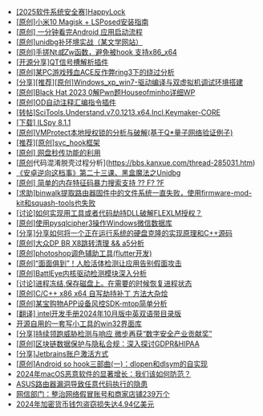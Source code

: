 + [[2025软件系统安全赛]HappyLock](https://bbs.kanxue.com/thread-285135.htm)
+ [[原创]小米10 Magisk + LSPosed安装指南](https://bbs.kanxue.com/thread-285114.htm)
+ [[原创] 一分钟看完Android 应用启动流程](https://bbs.kanxue.com/thread-284686.htm)
+ [[原创]unidbg补环境实战（某文学网站）](https://bbs.kanxue.com/thread-285140.htm)
+ [[原创]手搓Nt*或Zw*函数，避免被hook 支持x86_x64](https://bbs.kanxue.com/thread-284264.htm)
+ [[开源分享]QT信号槽解析插件](https://bbs.kanxue.com/thread-276201.htm)
+ [[原创]某PC游戏残血ACE反作弊ring3下的绕过分析](https://bbs.kanxue.com/thread-284667.htm)
+ [[分享][推荐][原创]Windows_xp_win7-驱动编译与双虚拟机调试环境搭建](https://bbs.kanxue.com/thread-285034.htm)
+ [[原创]Black Hat 2023 0解Pwn题Houseofminho详细WP](https://bbs.kanxue.com/thread-279588.htm)
+ [[原创]OD自动注释汇编指令插件](https://bbs.kanxue.com/thread-284557.htm)
+ [[转帖]SciTools.Understand.v7.0.1213.x64.Incl.Keymaker-CORE](https://bbs.kanxue.com/thread-285118.htm)
+ [[下载] ILSpy 8.1.1](https://bbs.kanxue.com/thread-278916.htm)
+ [[原创]VMProtect本地授权锁的分析与破解(基于Q*量子网络验证例子)](https://bbs.kanxue.com/thread-285076.htm)
+ [[推荐][原创]svc_hook框架](https://bbs.kanxue.com/thread-284713.htm)
+ [[原创] 网盘秒传功能的利用](https://bbs.kanxue.com/thread-284783.htm)
+ [[原创](软件名veresiye)代码混淆脱壳过程分析](https://bbs.kanxue.com/thread-285031.htm)
+ [《安卓逆向这档事》第二十三课、黑盒魔法之Unidbg](https://bbs.kanxue.com/thread-285073.htm)
+ [[原创] 简单的内存特征码暴力搜索支持 ?? F? ?F](https://bbs.kanxue.com/thread-284451.htm)
+ [[求助]binwalk提取路由器固件中的文件系统一直失败，使用firmware-mod-kit和squash-tools也失败](https://bbs.kanxue.com/thread-285126.htm)
+ [[讨论]如何实现用工具或者代码劫持DLL破解FLEXLM授权？](https://bbs.kanxue.com/thread-285083.htm)
+ [[原创]使用pysqlcipher3操作Windows微信数据库](https://bbs.kanxue.com/thread-281525.htm)
+ [[分享]分享如何将一个正在运行系统的硬盘克隆的实现原理和C++源码](https://bbs.kanxue.com/thread-284753.htm)
+ [[原创]大众DP BR X8跳转清理 && a5分析](https://bbs.kanxue.com/thread-285143.htm)
+ [[原创]photoshop调色辅助工具(flutter开发)](https://bbs.kanxue.com/thread-285144.htm)
+ [[原创]“面面俱到”！人脸活体检测让应用告别假面攻击](https://bbs.kanxue.com/thread-285142.htm)
+ [[原创]BattlEye内核驱动检测模块深入分析](https://bbs.kanxue.com/thread-273548.htm)
+ [[讨论]进程冻结,保存磁盘上。在需要的时候恢复进程状态](https://bbs.kanxue.com/thread-283875.htm)
+ [[原创]C/C++ x86 x64 自写劫持补丁 方法大杂烩](https://bbs.kanxue.com/thread-282745.htm)
+ [[原创]某宝购物APP设备风控SDK-mtop简单分析](https://bbs.kanxue.com/thread-284241.htm)
+ [[翻译] intel开发手册2024年10月版中英双语带目录版](https://bbs.kanxue.com/thread-285029.htm)
+ [开源自用的一套写小工具的win32界面库](https://bbs.kanxue.com/thread-284925.htm)
+ [[分享]持续领跑威胁检测与响应 微步再获“数字安全产业贡献奖”](https://bbs.kanxue.com/thread-285146.htm)
+ [[原创]区块链数据保护与隐私合规：深入探讨GDPR&HIPAA](https://bbs.kanxue.com/thread-285145.htm)
+ [[分享]Jetbrains账户激活方式](https://bbs.kanxue.com/thread-284298.htm)
+ [[原创]Android so hook三部曲(一)：dlopen和dlsym的自实现](https://bbs.kanxue.com/thread-281139.htm)
+ [2024年macOS恶意软件的显著增长：我们该如何防范？](https://bbs.kanxue.com/thread-285151.htm)
+ [ASUS路由器漏洞导致任意代码执行的隐患](https://bbs.kanxue.com/thread-285150.htm)
+ [网信部门：整治网络假冒账号和商家店铺239万个](https://bbs.kanxue.com/thread-285149.htm)
+ [2024年加密货币钱包盗窃损失达4.94亿美元](https://bbs.kanxue.com/thread-285147.htm)
